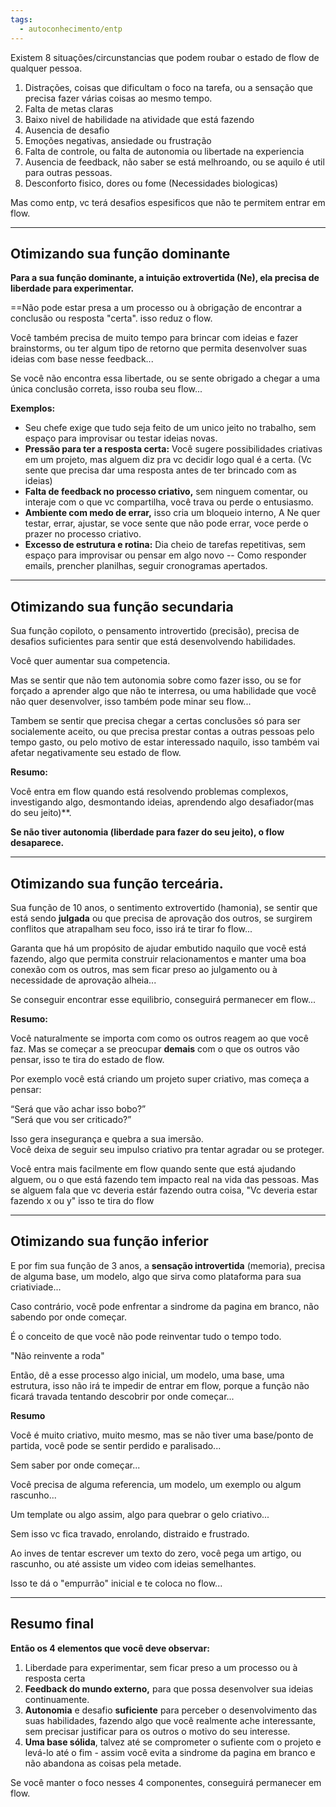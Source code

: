 ```yaml
---
tags:
  - autoconhecimento/entp
---
```

Existem 8 situações/circunstancias que podem roubar o estado de flow de qualquer pessoa. 

1. Distrações, coisas que dificultam o foco na tarefa, ou a sensação que precisa fazer várias coisas ao mesmo tempo. 
2. Falta de metas claras
3. Baixo nivel de habilidade na atividade que está fazendo
4. Ausencia de desafio
5. Emoções negativas, ansiedade ou frustração
6. Falta de controle, ou falta de autonomia ou libertade na experiencia
7. Ausencia de feedback, não saber se está melhroando, ou se aquilo é util para outras pessoas.
8. Desconforto fisico, dores ou fome (Necessidades biologicas)

Mas como entp, vc terá desafios espesificos que não te permitem entrar em flow. 

----

## Otimizando sua função dominante

**Para a sua função dominante, a intuição extrovertida (Ne), ela precisa de liberdade para experimentar.**

==Não pode estar presa a um processo ou à obrigação de encontrar a conclusão ou resposta "certa". isso reduz o flow.

Você também precisa de muito tempo para brincar com ideias e fazer brainstorms, ou ter algum tipo de retorno que permita desenvolver suas ideias com base nesse feedback...

Se você não encontra essa libertade, ou se sente obrigado a chegar a uma única conclusão correta, isso rouba seu flow...

**Exemplos:** 
- Seu chefe exige que tudo seja feito de um unico jeito no trabalho, sem espaço para improvisar ou testar ideias novas.
- **Pressão para ter a resposta certa:** Você sugere possibilidades criativas em um projeto, mas alguem diz pra vc decidir logo qual é a certa. (Vc sente que precisa dar uma resposta antes de ter brincado com as ideias)
- **Falta de feedback no processo criativo,** sem ninguem comentar, ou interaje com o que vc compartilha, você trava ou perde o entusiasmo.
- **Ambiente com medo de errar,** isso cria um bloqueio interno, A Ne quer testar, errar, ajustar, se voce sente que não pode errar, voce perde o prazer no processo criativo.
- **Excesso de estrutura e rotina:** Dia cheio de tarefas repetitivas, sem espaço para improvisar ou pensar em algo novo -- Como responder emails, prencher planilhas, seguir cronogramas apertados. 

---

## Otimizando sua função secundaria

Sua função copiloto, o pensamento introvertido (precisão), precisa de desafios suficientes para sentir que está desenvolvendo habilidades. 

Você quer aumentar sua competencia.

Mas se sentir que não tem autonomia sobre como fazer isso, ou se for forçado a aprender algo que não te interresa, ou uma habilidade que você não quer desenvolver, isso também pode minar seu flow...

Tambem se sentir que precisa chegar a certas conclusões só para ser socialemente aceito, ou que precisa prestar contas a outras pessoas pelo tempo gasto, ou pelo motivo de estar interessado naquilo, isso também vai afetar negativamente seu estado de flow.

**Resumo:** 

Você entra em flow quando está resolvendo problemas complexos, investigando algo, desmontando ideias, aprendendo algo desafiador(mas do seu jeito)**.

**Se não tiver autonomia (liberdade para fazer do seu jeito), o flow desaparece.**

---

## Otimizando sua função terceária.

Sua função de 10 anos, o sentimento extrovertido (hamonia), se sentir que está sendo **julgada** ou que precisa de aprovação dos outros, se surgirem conflitos que atrapalham seu foco, isso irá te tirar fo flow...

Garanta que há um propósito de ajudar embutido naquilo que você está fazendo, algo que permita construir relacionamentos e manter uma boa conexão com os outros, mas sem ficar preso ao julgamento ou à necessidade de aprovação alheia...

Se conseguir encontrar esse equilibrio, conseguirá permanecer em flow...

**Resumo:**

Você naturalmente se importa com como os outros reagem ao que você faz. Mas se começar a se preocupar **demais** com o que os outros vão pensar, isso te tira do estado de flow.

Por exemplo você está criando um projeto super criativo, mas começa a pensar:  

“Será que vão achar isso bobo?”  
“Será que vou ser criticado?”

Isso gera insegurança e quebra a sua imersão.  
    Você deixa de seguir seu impulso criativo pra tentar agradar ou se proteger.

Você entra mais facilmente em flow quando sente que está ajudando alguem, ou o que está fazendo tem impacto real na vida das pessoas.
	Mas se alguem fala que vc deveria estár fazendo outra coisa, "Vc deveria estar fazendo x ou y" isso te tira do flow

---

## Otimizando sua função inferior


E por fim sua função de 3 anos, a **sensação introvertida** (memoria), precisa de alguma base, um modelo, algo que sirva como plataforma para sua criativiade...

Caso contrário, você pode enfrentar a sindrome da pagina em branco, não sabendo por onde começar.

É o conceito de que você não pode reinventar tudo o tempo todo.

"Não reinvente a roda" 

Então, dê a esse processo algo inicial, um modelo, uma base, uma estrutura, isso não irá te impedir de entrar em flow, porque a função não ficará travada tentando descobrir por onde começar...

**Resumo**

Você é muito criativo, muito mesmo, mas se não tiver uma base/ponto de partida, você pode se sentir perdido e paralisado...

Sem saber por onde começar...

Você precisa de alguma referencia, um modelo, um exemplo ou algum rascunho...

Um template ou algo assim, algo para quebrar o gelo criativo...

Sem isso vc fica travado, enrolando, distraido e frustrado.

Ao inves de tentar escrever um texto do zero, você pega um artigo, ou rascunho, ou até assiste um video com ideias semelhantes. 

Isso te dá o "empurrão" inicial e te coloca no flow...

----

## Resumo final

**Então os 4 elementos que você deve observar:** 

1. Liberdade para experimentar, sem ficar preso a um processo ou à resposta certa
2. **Feedback do mundo externo,** para que possa desenvolver sua ideias continuamente.
3. **Autonomia** e desafio **suficiente** para perceber o desenvolvimento das suas habilidades, fazendo algo que você realmente ache interessante, sem precisar justificar para os outros o motivo do seu interesse.
4. **Uma base sólida**, talvez até se comprometer o sufiente com o projeto e levá-lo até o fim - assim você evita a sindrome da pagina em branco e não abandona as coisas pela metade.

Se você manter o foco nesses 4 componentes, conseguirá permanecer em flow. 

